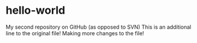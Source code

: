 # hello-world
My second repository on GitHub (as opposed to SVN)
This is an additional line to the original file!
Making more changes to the file!
